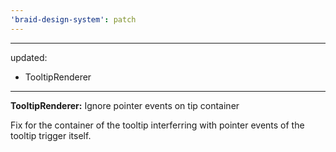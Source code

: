```yaml
---
'braid-design-system': patch
---
```


---
updated:
  - TooltipRenderer
---

**TooltipRenderer:** Ignore pointer events on tip container

Fix for the container of the tooltip interferring with pointer events of the tooltip trigger itself.
